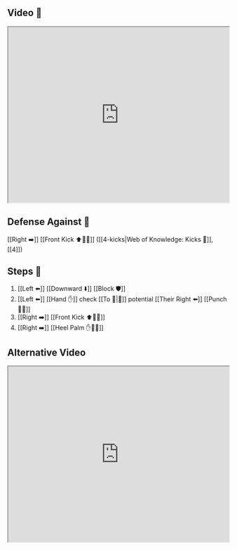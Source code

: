 ## Video 🎥

<iframe src="https://www.youtube.com/embed/ZGfyL70STUs" width="100%" height="400"></iframe>

## Defense Against 🤺

[[Right ➡️]] [[Front Kick ⬆️🦶💥]] ([[4-kicks|Web of Knowledge: Kicks 🦶]], [[4]])

## Steps 👣

1. [[Left ⬅️]] [[Downward ⬇️]] [[Block 🛡️]]
2. [[Left ⬅️]] [[Hand ✋]] check [[To 🎯|🎯]] potential [[Their Right ⬅️]] [[Punch 👊💥]]
3. [[Right ➡️]] [[Front Kick ⬆️🦶💥]]
4. [[Right ➡️]] [[Heel Palm ✋🌴💥]]

## Alternative Video

<iframe src="https://www.youtube.com/embed/IXZ6kr4VHQw?start=226&end=241" width="100%" height="400"></iframe>
